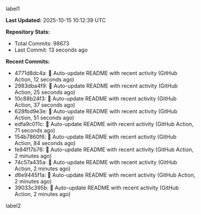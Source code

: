 
label1 
<!-- ACTIVITY_START -->
**Last Updated:** 2025-10-15 10:12:39 UTC

**Repository Stats:**
- Total Commits: 98673
- Last Commit: 13 seconds ago

**Recent Commits:**
- 4771d8dc4a: 🤖 Auto-update README with recent activity (GitHub Action, 12 seconds ago)
- 2983dba4f9: 🤖 Auto-update README with recent activity (GitHub Action, 25 seconds ago)
- 10c88b24f3: 🤖 Auto-update README with recent activity (GitHub Action, 37 seconds ago)
- 628fbd9e3e: 🤖 Auto-update README with recent activity (GitHub Action, 51 seconds ago)
- edfa9c011c: 🤖 Auto-update README with recent activity (GitHub Action, 71 seconds ago)
- 154b7860f6: 🤖 Auto-update README with recent activity (GitHub Action, 84 seconds ago)
- fe84f17b76: 🤖 Auto-update README with recent activity (GitHub Action, 2 minutes ago)
- 74c57a435a: 🤖 Auto-update README with recent activity (GitHub Action, 2 minutes ago)
- d6e9445f1a: 🤖 Auto-update README with recent activity (GitHub Action, 2 minutes ago)
- 39033c395b: 🤖 Auto-update README with recent activity (GitHub Action, 2 minutes ago)
<!-- ACTIVITY_END -->

label2
